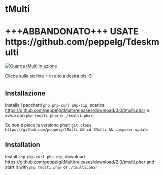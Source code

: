 # tMulti
<h1>+++ABBANDONATO+++ USATE https://github.com/peppelg/Tdeskmulti</h1>

[![Guarda tMulti in azione](https://i.imgur.com/GIpufsO.png)](https://peppelg.github.io/play.html?video=https://github.com/peppelg/tMulti/blob/master/demo.mp4?raw=true)

Clicca sulla stellina ⭐️ in alto a destra pls :3

Installazione
-------------
Installa i pacchetti `php php-curl php-zip`, scarica https://github.com/peppelg/tMulti/releases/download/3.0/tmulti.phar e avvia con `php tmulti.phar` o `./tmulti.phar`.

Se non ti piace la versione phar: ``git clone https://github.com/peppelg/tMulti && cd tMulti && composer update``


Installation
------------
Install `php php-curl php-zip`, download https://github.com/peppelg/tMulti/releases/download/2.0/tmulti.phar and start it with `php tmulti.phar` or `./tmulti.phar`

